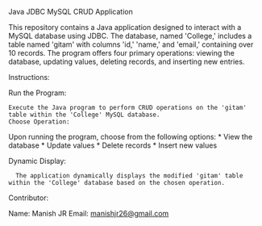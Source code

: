 Java JDBC MySQL CRUD Application

This repository contains a Java application designed to interact with a MySQL database using JDBC. The database, named 'College,' includes a table named 'gitam' with columns 'id,' 'name,' and 'email,' 
containing over 10 records. The program offers four primary operations: viewing the database, updating values, deleting records, and inserting new entries.


Instructions:

  Run the Program:

    Execute the Java program to perform CRUD operations on the 'gitam' table within the 'College' MySQL database.
    Choose Operation:

  Upon running the program, choose from the following options:
    * View the database
    * Update values
    * Delete records
    * Insert new values
    
  Dynamic Display:

      The application dynamically displays the modified 'gitam' table within the 'College' database based on the chosen operation.

Contributor:

Name: Manish JR
Email: manishjr26@gmail.com
